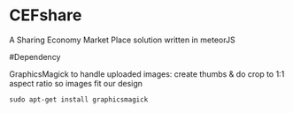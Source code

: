 # CEFshare
A Sharing Economy Market Place solution written in meteorJS

#Dependency

GraphicsMagick to handle uploaded images: create thumbs & do crop to 1:1 aspect ratio so images fit our design

```sudo apt-get install graphicsmagick```
